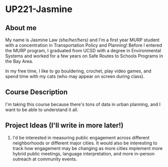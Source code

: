 # UP221-Jasmine

## About me
My name is Jasmine Law *(she/her/hers)* and I'm a first year MURP student with a concentration in Transportation Policy and Planning!
Before I entered the MURP program, I graduated from UCSD with a degree in Environmental Systems and worked for a few years on Safe Routes to Schools Programs in the Bay Area.

In my free time, I like to go bouldering, crochet, play video games, and spend time with my cats (who may appear on screen during class).

## Course Description
I'm taking this course because there's tons of data in urban planning, and I want to be able to understand it all.

## Project Ideas (I'll write in more later!)
1. I'd be interested in measuring public engagement across different neighborhoods or different major cities. It would also be interesting to track how engagement may be changing as more cities implement more hybrid public meetings, language interpretation, and more in-person outreach at community events.
   
